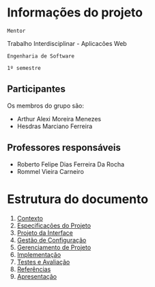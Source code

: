 # Informações do projeto
`Mentor`  

Trabalho Interdisciplinar - Aplicacões Web

`Engenharia de Software`

`1º semestre`

## Participantes

Os membros do grupo são: 
- Arthur Alexi Moreira Menezes
- Hesdras Marciano Ferreira

## Professores responsáveis
- Roberto Felipe Dias Ferreira Da Rocha
- Rommel Vieira Carneiro

# Estrutura do documento

1. [Contexto](1-Contexto.md)
2. [Especificações do Projeto](2-Especificação.md)
3. [Projeto da Interface](3-Interface.md)
4. [Gestão de Configuração](4-Gestão-Configuração.md)
5. [Gerenciamento de Projeto](5-Gerenciamento-Projeto.md)
6. [Implementação](6-Implementação.md)
7. [Testes e Avaliação](7-Testes.md)
8. [Referências](8-Referências.md)
9. [Apresentação](9-Apresentação.md)